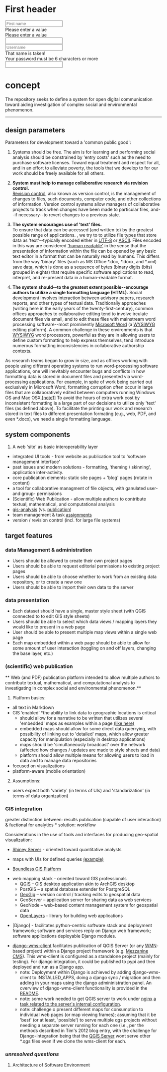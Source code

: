 

<link rel="stylesheet" type="text/css" href="semantic/dist/semantic.min.css">

<h1 class="ui header">First header</h1>

<form class="ui fluid form">
  <div class="field">
    <input type="text" placeholder="First name">
    <div class="ui pointing label">
      Please enter a value
    </div>
  </div>
  <div class="ui divider"></div>
  <div class="field" placeholder="Last Name">
    <div class="ui pointing below label">
      Please enter a value
    </div>
    <input type="text">
  </div>
  <div class="ui divider"></div>
  <div class="inline field">
    <input type="text" placeholder="Username">
    <div class="ui left pointing label">
      That name is taken!
    </div>
  </div>
  <div class="ui divider"></div>
  <div class="inline field">
    <div class="ui right pointing label">
      Your password must be 6 characters or more
    </div>
    <input type="password">
  </div>
</form>

<script
  src="https://code.jquery.com/jquery-3.1.1.min.js"
  integrity="sha256-hVVnYaiADRTO2PzUGmuLJr8BLUSjGIZsDYGmIJLv2b8="
  crossorigin="anonymous"></script>
<script src="semantic/dist/semantic.min.js"></script>


# concept

The repository seeks to define a system for open digital communication toward aiding investigation of complex social and environmental phenomenon.

---

## design parameters 

Parameters for development toward a 'common public good':

1. Systems should be free.  The aim is for learning and performing social analysis should be constrained by 'entry costs' such as the need to purchase software licenses. Toward equal treatment and respect for all, and in an effort to alleviate poverty, the tools that we develop to for our work should be freely available for all others.

1. **System must help to manage collaborative research via revision control.** <br />[Revision control](http://en.wikipedia.org/wiki/Revision_control), also known as version control, is the management of changes to files, such documents, computer code, and other collections of information. Version control systems allow managers of collaborative projects to track when changes have been made to particular files, and--if necessary--to revert changes to a previous state.

1. **The system encourages use of 'text' files.** <br />To ensure that data can be accessed (and written to) by the greatest possible range of applications. , we try to to utilize file types that store data as 'text'--typically encoded either in [UTF-8](http://en.wikipedia.org/wiki/UTF-8) or [ASCII](http://en.wikipedia.org/wiki/ASCII). Files encoded in this way are considered ['human readable'](http://en.wikipedia.org/wiki/Human-readable_medium) in the sense that the presentation of information within the file can be opened by any basic text editor in a format that can be naturally read by humans. This differs from the way 'binary' files (such as MS Office *.doc, *.docx, and *.xml) save data, which is done as a sequence of bytes (binary digits (bits) grouped in eights) that require specific software applications to read, interpret, and re-present data in a human-readable format.

1. **The system should--to the greatest extent possible--encourage authors to utilize a single formatting language (HTML).** Social development involves interaction between advisory papers, research reports, and other types of textual data. Traditionally approaches (writing here in the early years of the twenty-first-century), common offices approaches to collaborative editing tend to involve irculate document files via email, and to edit these files with mainstream word processing software--most prominently [Microsoft Word](http://en.wikipedia.org/wiki/Microsoft_Word) (a [WYSIWYG](http://en.wikipedia.org/wiki/WYSIWYG) editing platform). A common challenge in these environments is that [WYSIWYG](http://en.wikipedia.org/wiki/WYSIWYG) word processors, powerful as they are in allowing users to define custom formatting to help express themselves, tend introduce numerous formatting inconsistencies in collaborative authorship contexts.

As research teams began to grow in size, and as offices working with people using different operating systems to run word-processing software applications, one will inevitably encounter bugs and conflicts in how formatting data is stored in document files and presented via word-processing applications. For example, in spite of work being carried out exclusively in Microsoft Word, formatting corruption often occur in large files that are collaboratively edited between computers running Windows OS and Mac OSX.[[note1](# "[problems arise from different ways of writing and storing formatting information between the Windows version of MS Word and the Mac OSX version.")] To avoid the hours of extra work cost by inconsistent formatting is a large part of our decisions to utilize only 'text' files (as defined above). To facilitate the printing our work and research stored in text files to different presentation formating (e.g., web, PDF, and even *.docx), we need a single formatting language.


## system components

1. A web 'site' as basic interoperability layer

 * integrated UI tools - from website as publication tool to 'software management interface'
 * past issues and modern solutions - formatting, 'theming / skinning', application inter-activity.
 * core publication elements: static site pages + 'blog' pages (rotate in content)
 * a tool for collaborative managment of file objects, with ganulated user- and group- permissions 
 * (Scientific) Web Publication
        - allow multiple authors to contribute textual, mathematical, and computational analysis
 * [gis-analysis](#) (vs. [publication](#))
 * team management & task [assignments](#)
 * version / revision control (incl. for large file systems)


## target features

### data Management & administration

 * Users should be allowed to create their own project pages
 * Users should be able to request editorial permissions to existing project pages
 * Users should be able to choose whether to work from an existing data repository, or to create a new one
 * Users should be able to import their own data to the server

### data presentation

 * Each dataset should have a single, master style sheet (with QGIS connected to to edit GIS style sheets)
 * Users should be able to select which data views / mapping layers they would like to present in a web page
 * User should be able to present multiple map views within a single web page
 * Each map embedded within a web page should be able to allow for some amount of user interaction (toggling on and off layers, changing the base layer, etc.)


### (scientific) web publication 

** Web (and PDF) publication platform intended to allow multiple authors to contribute textual, mathematical, and computational analysis to investigating in complex social and environmental phenomenon.** 

1. Platform basics:
 - all text in Markdown
 - GIS ‘enabled’ *the ability to link data to geographic locations is critical
     *  should allow for a narrative to be written that utilizes several 'embedded' maps as examples within a page [(like here)](http://boundlessgeo.com/2013/12/openlayers-3-and-google-maps-api/)
     *  embedded maps should allow for some direct data querrying, with possibility of linking out to 'detailed' maps, which allow greater capacity for manipulation (especially in desktop applications)
     *  maps should be 'simultaneously broadcast' over the network (affected how changes / updates are made to style sheets and data)
     *  platform should allow multiple means for allowing users to load in data and to manage data repositories
 - focused on visualizations
 - platform-aware (mobile orientation) 

2. Assumptions:
 - users expect both 'variety' (in terms of UIs) and 'standarization' (in terms of data organization)


### GIS integration

greater distinction between: results publication (capable of user interaction) & fuctional for analytics
    * solution: workflow

Considerations in the use of tools and interfaces for producing geo-spatial visualization:

* [Shiney Server](http://shiny.rstudio.com/) - oriented toward quantitative analysts
 - maps with UIs for defined queries [(example)](http://shiny.rstudio.com/gallery/superzip-example.html)
* [Boundless GIS Platform](http://boundlessgeo.com/products/opengeo-suite/)
 - web mapping stack - oriented toward GIS professionals
    * [QGIS](http://www.qgis.org/en/site/) – GIS desktop application akin to ArchGIS desktop
    * PostGIS – a spatial database extender for PostgreSQL
    * [GeoGig](http://geogig.org/) – version control / tracking edits to geospatial data
    * GeoServer – application server for sharing data as web services
    * GeoNode – web-based content management system for geospatial data
    * [OpenLayers](http://openlayers.org/) – library for building web applications
* [Django] - facilitates python-centric software stack and deployment framework; software and services reply on Django web framework; software applications deployable Django modules.
 - [django-wms-client](https://github.com/kartoza/django-wms-client)  facilitates  publication of QGIS Server (or any [WMN](http://en.wikipedia.org/wiki/Web_Map_Service)-based project) within a Django project framework (e.g. [Mezzanine CMS](http://mezzanine.jupo.org/)). This wms-client is configured as a standalone project (mainly for testing). For django integration,  it could be published to pypi and then deployed and run as a Django app.
    * note: Deployment within Django is achieved by adding django-wms-client to INSTALLED_APPS, doing a django sync / migration and then ​adding in your maps using the django admininistration panel. An overview of django-wms-client functionality is provided in the [README](https://github.com/kartoza/django-wms-client/blob/develop/README.md).
    * note:  some work needed to get QGIS server to work under [nginx](http://nginx.org/) [a task related to the server's internal configuration](https://github.com/cccs-web/core/tree/master/deploy/production).
    * note: challenge o present different maps for consumption to individual web pages (or map viewing frames); assuming that it be 'best' (or at least, 'possible') to serve multiple qgs projects without needing a separate server running for each one (i.e., per the methods described in Tim's 2012 blog entry, with the challenge for Django-integration being that the [QGIS Server](http://www.qgis.org/en/site/about/features.html?highlight=server#qgis-server) wont serve other *.qgs files even if we clone the wms-client for each.


### *unresolved questions*

1. Architecture of Software Environment

